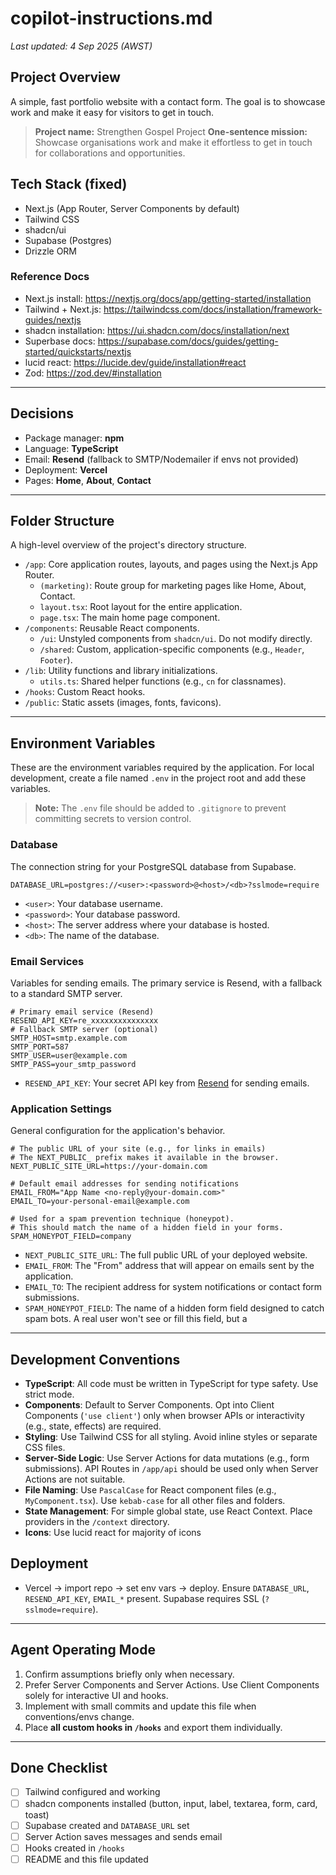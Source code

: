 # copilot-instructions.md

_Last updated: 4 Sep 2025 (AWST)_

## Project Overview

A simple, fast portfolio website with a contact form. The goal is to showcase work and make it easy for visitors to get in touch.

> **Project name:** Strengthen Gospel Project
> **One-sentence mission:** Showcase organisations work and make it effortless to get in touch for collaborations and opportunities.

## Tech Stack (fixed)

- Next.js (App Router, Server Components by default)
- Tailwind CSS
- shadcn/ui
- Supabase (Postgres)
- Drizzle ORM

### Reference Docs

- Next.js install: https://nextjs.org/docs/app/getting-started/installation
- Tailwind + Next.js: https://tailwindcss.com/docs/installation/framework-guides/nextjs
- shadcn installation: https://ui.shadcn.com/docs/installation/next
- Superbase docs: https://supabase.com/docs/guides/getting-started/quickstarts/nextjs
- lucid react: https://lucide.dev/guide/installation#react
- Zod: https://zod.dev/#installation

---

## Decisions

- Package manager: **npm**
- Language: **TypeScript**
- Email: **Resend** (fallback to SMTP/Nodemailer if envs not provided)
- Deployment: **Vercel**
- Pages: **Home**, **About**, **Contact**

---

## Folder Structure

A high-level overview of the project's directory structure.

- `/app`: Core application routes, layouts, and pages using the Next.js App Router.
  - `(marketing)`: Route group for marketing pages like Home, About, Contact.
  - `layout.tsx`: Root layout for the entire application.
  - `page.tsx`: The main home page component.
- `/components`: Reusable React components.
  - `/ui`: Unstyled components from `shadcn/ui`. Do not modify directly.
  - `/shared`: Custom, application-specific components (e.g., `Header`, `Footer`).
- `/lib`: Utility functions and library initializations.
  - `utils.ts`: Shared helper functions (e.g., `cn` for classnames).
- `/hooks`: Custom React hooks.
- `/public`: Static assets (images, fonts, favicons).

---

## Environment Variables

These are the environment variables required by the application. For local development, create a file named `.env` in the project root and add these variables.

> **Note:** The `.env` file should be added to `.gitignore` to prevent committing secrets to version control.

### Database

The connection string for your PostgreSQL database from Supabase.

```
DATABASE_URL=postgres://<user>:<password>@<host>/<db>?sslmode=require
```

- `<user>`: Your database username.
- `<password>`: Your database password.
- `<host>`: The server address where your database is hosted.
- `<db>`: The name of the database.

### Email Services

Variables for sending emails. The primary service is Resend, with a fallback to a standard SMTP server.

```
# Primary email service (Resend)
RESEND_API_KEY=re_xxxxxxxxxxxxxxx
# Fallback SMTP server (optional)
SMTP_HOST=smtp.example.com
SMTP_PORT=587
SMTP_USER=user@example.com
SMTP_PASS=your_smtp_password
```

- `RESEND_API_KEY`: Your secret API key from [Resend](https://resend.com/) for sending emails.

### Application Settings

General configuration for the application's behavior.

```
# The public URL of your site (e.g., for links in emails)
# The NEXT_PUBLIC_ prefix makes it available in the browser.
NEXT_PUBLIC_SITE_URL=https://your-domain.com

# Default email addresses for sending notifications
EMAIL_FROM="App Name <no-reply@your-domain.com>"
EMAIL_TO=your-personal-email@example.com

# Used for a spam prevention technique (honeypot).
# This should match the name of a hidden field in your forms.
SPAM_HONEYPOT_FIELD=company
```

- `NEXT_PUBLIC_SITE_URL`: The full public URL of your deployed website.
- `EMAIL_FROM`: The "From" address that will appear on emails sent by the application.
- `EMAIL_TO`: The recipient address for system notifications or contact form submissions.
- `SPAM_HONEYPOT_FIELD`: The name of a hidden form field designed to catch spam bots. A real user won't see or fill this field, but a

---

## Development Conventions

- **TypeScript**: All code must be written in TypeScript for type safety. Use strict mode.
- **Components**: Default to Server Components. Opt into Client Components (`'use client'`) only when browser APIs or interactivity (e.g., state, effects) are required.
- **Styling**: Use Tailwind CSS for all styling. Avoid inline styles or separate CSS files.
- **Server-Side Logic**: Use Server Actions for data mutations (e.g., form submissions). API Routes in `/app/api` should be used only when Server Actions are not suitable.
- **File Naming**: Use `PascalCase` for React component files (e.g., `MyComponent.tsx`). Use `kebab-case` for all other files and folders.
- **State Management**: For simple global state, use React Context. Place providers in the `/context` directory.
- **Icons**: Use lucid react for majority of icons

## Deployment

- Vercel → import repo → set env vars → deploy. Ensure `DATABASE_URL`, `RESEND_API_KEY`, `EMAIL_*` present. Supabase requires SSL (`?sslmode=require`).

---

## Agent Operating Mode

1. Confirm assumptions briefly only when necessary.
2. Prefer Server Components and Server Actions. Use Client Components solely for interactive UI and hooks.
3. Implement with small commits and update this file when conventions/envs change.
4. Place **all custom hooks in `/hooks`** and export them individually.

---

## Done Checklist

- [ ] Tailwind configured and working
- [ ] shadcn components installed (button, input, label, textarea, form, card, toast)
- [ ] Supabase created and `DATABASE_URL` set
- [ ] Server Action saves messages and sends email
- [ ] Hooks created in `/hooks`
- [ ] README and this file updated
